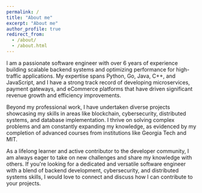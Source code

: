 ```yaml
---
permalink: /
title: "About me"
excerpt: "About me"
author_profile: true
redirect_from:
  - /about/
  - /about.html
---
```


I am a passionate software engineer with over 6 years of experience building scalable backend systems and optimizing performance for high-traffic applications. My expertise spans Python, Go, Java, C++, and JavaScript, and I have a strong track record of developing microservices, payment gateways, and eCommerce platforms that have driven significant revenue growth and efficiency improvements.

Beyond my professional work, I have undertaken diverse projects showcasing my skills in areas like blockchain, cybersecurity, distributed systems, and database implementation. I thrive on solving complex problems and am constantly expanding my knowledge, as evidenced by my completion of advanced courses from institutions like Georgia Tech and MIT.

As a lifelong learner and active contributor to the developer community, I am always eager to take on new challenges and share my knowledge with others. If you're looking for a dedicated and versatile software engineer with a blend of backend development, cybersecurity, and distributed systems skills, I would love to connect and discuss how I can contribute to your projects.
